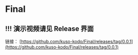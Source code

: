 # Final

## !!! 演示视频请见 Release 界面

链接： [https://github.com/kuso-kodo/Final/releases/tag/0.0.1](https://github.com/kuso-kodo/Final/releases/tag/0.0.1)


